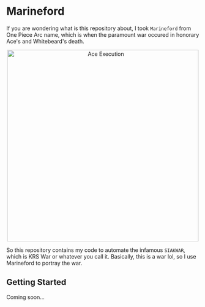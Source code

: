 # Marineford

If you are wondering what is this repository about, I took `Marineford` from One Piece Arc name, which is when the paramount war occured in honorary Ace's and Whitebeard's death.

<p align='center'>
  <img src="https://github.com/user-attachments/assets/e30236d5-9217-4d08-8cfd-64ab84ead267" alt="Ace Execution" width="500"/>
</p>

So this repository contains my code to automate the infamous `SIAKWAR`, which is KRS War or whatever you call it. Basically, this is a war lol, so I use Marineford to portray the war.


## Getting Started

Coming soon...
